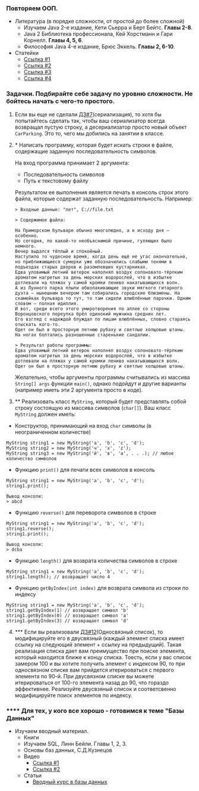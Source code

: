 ### Повторяем ООП.
 * Литература (в порядке сложности, от простой до более сложной)
   * Изучаем Java 2-е издание, Кети Сьерра и Берт Бейтс. **Главы 2-8**.
   * Java 2 Библиотека профессионала, Кей Хорстманн и Гари Корнелл. **Главы 4, 5, 6**.
   * Философия Java 4-е издание, Брюс Эккель. **Главы 2, 6-10**.
 * Статейки
   * [Ссылка #1](http://study-java.ru/uroki-java/urok-4-osnovnye-ponyatiya-oop/)
   * [Ссылка #2](http://progstudy.ru/index.php/sm/article/ob-ektno-orientirovannoe-programmirovanie)
   * [Ссылка #3](http://math.sgu.ru/sites/chairs/prinf/materials/java/lesson3.htm)
   * [Ссылка #4](http://www.technerium.ru/izuchenie-java-na-praktike/paradigmy-obektno-orientirovannogo-programmirovaniya-na-primere-java)

### Задачки. Подбирайте себе задачу по уровню сложности. Не бойтесь начать с чего-то простого.
 1. Если вы еще не сделали [ДЗ#7](https://github.com/rxn1d/courses-2-2016/blob/master/module7/module_7_home_work.md)(сериализация), то хотя бы попытайтесь сделать так, чтобы ваш сериализатор всегда возвращал пустую строку, а десериализатор просто новый объект `CarParking`.
 Это то, чего мы добились на занятии в классе.
 2. \* Написать программу, которая будет искать строки в файле, содержащие заданную последовательность символов.

    На вход программа принимает 2 аргумента:
     * Последовательность символов
     * Путь к текстовому файлу

    Результатом ее выполнения является печать в консоль строк этого файла, которые содержат заданную последовательность.
    Например:
    ```
    > Входные данные: "лет", C://file.txt

    > Содержимое файла:

    На Приморском бульваре обычно многолюдно, а к исходу дня — особенно.
    Но сегодня, по какой-то необъяснимой причине, гуляющих было немного.
    Вечер выдался тёплый и спокойный.
    Наступило то чудесное время, когда день ещё не угас окончательно, но приближающиеся сумерки уже обозначились слабыми тенями в подъездах старых дворов и разомлевших кустарниках.
    Едва уловимый летний ветерок наполнял воздух солоновато-тёрпким ароматом нагретых за день морских водорослей, что в избытке дотлевали на пляжах у самой кромки лениво накатывающихся волн.
    А из Лунного парка плыли обволакивающие звуки мягкого гитарного дуэта — нынешним вечером там собирались городские блюзмены. На скамейках бульвара то тут, то там сидели влюблённые парочки. Одним словом — полная идиллия.
    И вот, среди всего этого умиротворения по аллее со стороны Воронцовского переулка брёл одинокий мужчина средних лет.
    Его взгляд с надеждой блуждал по лицам влюблённых, словно стараясь отыскать кого-то.
    Одет он был в просторную летнюю рубаху и светлые холщовые штаны.
    На ногах болтались разношенные старенькие сандалии.

    > Результат работы программы:
    Едва уловимый летний ветерок наполнял воздух солоновато-тёрпким ароматом нагретых за день морских водорослей, что в избытке дотлевали на пляжах у самой кромки лениво накатывающихся волн.
    Одет он был в просторную летнюю рубаху и светлые холщовые штаны.
    ```
    Желательно, чтобы аргументы программы считывались из массива `String[] args` функции `main()`, однако подойдут и другие варианты (например иметь эти 2 аргумента просто в коде).
 3. \** Реализовать класс `MyString`, который будет представлять собой строку состоящую из массива символов (`char[]`).
   Ваш класс `MyString` должен иметь:
   * Конструктор, принимающий на вход `char` символы (в неограниченном количестве)
   ```
   MyString string1 = new MyString('a', 'b', 'c', 'd');
   MyString string2 = new MyString('ч', 'x', 'z');
   MyString string3 = new MyString('й', 'в', 'а', . . .); // любое количество символов
   ```
   * Функцию `print()` для печати всех символов в консоль
   ```
   MyString string1 = new MyString('a', 'b', 'c', 'd');
   string1.print();

   Вывод консоли:
   > abcd
   ```
   * Функцию `reverse()` для переворота символов в строке
   ```
   MyString string1 = new MyString('a', 'b', 'c', 'd');
   string1.reverse();
   string1.print();

   Вывод консоли:
   > dcba
   ```
   * Функцию `length()` для возврата количества символов в строке
   ```
   MyString string1 = new MyString('a', 'b', 'c', 'd');
   string1.length(); // возвращает число 4
   ```
   * Функцию `getByIndex(int index)` для возврата символа из строки по индексу
   ```
   MyString string1 = new MyString('a', 'b', 'c', 'd');
   string1.getByIndex(1) // возвращает символ 'b'
   string1.getByIndex(0) // возвращает символ 'a'
   string1.getByIndex(3) // возвращает символ 'd'
   ```

 4. \*** Если вы реализовали [ДЗ#12](https://github.com/rxn1d/courses-2-2016/blob/master/module12/module_12_home_work.md)(Односвязный список), то модифицируйте его в двусвязный (каждый элемент списка имеет ссылку на следующий элемент + ссылку на предыдущий).
 Такая реализация списка дает вам преимущество при поиске элемента, который находится ближе к концу списка.
 Тоесть, если у вас список замером 100 и вы хотите получить элемент с индексом 90, то при односвязном списке вам прийдется итерироваться с первого элемента по 90-й.
 При двусвязном списке вы можете итерироваться от 100-го элемента назад до 90, что гораздо эффективнее.
 Реализуйте двусвзяный список и соответсвенно модифицируйте поиск элементов по индексу.

### \**** Для тех, у кого все хорошо - готовимся к теме "Базы Данных"
 * Изучаем вводный материал.
   * Книги
    * Изучаем SQL, Линн Бейли. Главы 1, 2, 3.
    * Основы баз данных, С.Д.Кузнецов
   * Видео
     * [Ссылка #1](https://www.youtube.com/watch?v=6wYk-0uA8B4)
     * [Ссылка #2](https://www.youtube.com/watch?v=fI8GNWkf8WA&index=2&list=PLhlTilzRdxykd4cTjkscMUrGNvNoGklIK)
   * Статьи
     * [Вводный курс в базы данных](http://citforum.ru/database/advanced_intro/2.shtml)
